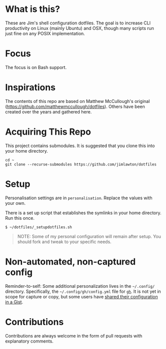 # What is this?
These are Jim's shell configuration dotfiles. The goal is to increase CLI productivity on Linux (mainly Ubuntu) and OSX, though many scripts run just fine on any POSIX implementation.

# Focus
The focus is on Bash support.

# Inspirations
The contents of this repo are based on Matthew McCullough's original (https://github.com/matthewmccullough/dotfiles). Others have been created over the years and gathered here.

# Acquiring This Repo
This project contains submodules. It is suggested that you clone this into your home directory.

    cd ~
    git clone --recurse-submodules https://github.com/jimlawton/dotfiles

# Setup

Personalisation settings are in `personalisation`. Replace the values with your
own.

There is a set up script that establishes the symlinks in your home directory. Run this once.
```
$ ~/dotfiles/_setupdotfiles.sh
```

> NOTE: Some of my personal configuration will remain after setup. You should fork and tweak to your specific needs.

# Non-automated, non-captured config

Reminder-to-self: Some additional personalization lives in the `~/.config/` directory.  Specifically, the `~/.config/gh/config.yml` file for [`gh`](https://cli.github.com). It is not yet in scope for capture or copy, but some users have [shared their configuration in a Gist](https://gist.github.com/vilmibm/a1b9a405ac0d5153c614c9c646e37d13).

# Contributions
Contributions are always welcome in the form of pull requests with explanatory comments.
